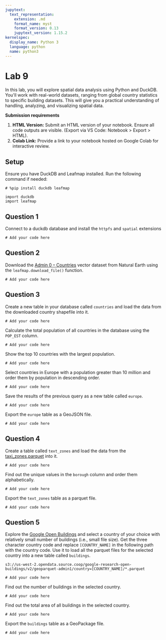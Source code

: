 ```yaml
---
jupytext:
  text_representation:
    extension: .md
    format_name: myst
    format_version: 0.13
    jupytext_version: 1.15.2
kernelspec:
  display_name: Python 3
  language: python
  name: python3
---
```


# Lab 9

In this lab, you will explore spatial data analysis using Python and DuckDB. You'll work with real-world datasets, ranging from global country statistics to specific building datasets. This will give you a practical understanding of handling, analyzing, and visualizing spatial data.

**Submission requirements**

1. **HTML Version:** Submit an HTML version of your notebook. Ensure all code outputs are visible. (Export via VS Code: Notebook > Export > HTML).
2. **Colab Link:** Provide a link to your notebook hosted on Google Colab for interactive review.

## Setup

Ensure you have DuckDB and Leafmap installed. Run the following command if needed:

```{code-cell} ipython3
# %pip install duckdb leafmap
```

```{code-cell} ipython3
import duckdb
import leafmap
```

## Question 1

Connect to a duckdb database and install the `httpfs` and `spatial` extensions

```{code-cell} ipython3
# Add your code here
```

## Question 2

Download the [Admin 0 – Countries](https://www.naturalearthdata.com/downloads/10m-cultural-vectors/) vector dataset from Natural Earth using the `leafmap.download_file()` function.

```{code-cell} ipython3
# Add your code here
```

## Question 3

Create a new table in your database called `countries` and load the data from the downloaded country shapefile into it.

```{code-cell} ipython3
# Add your code here
```

Calculate the total population of all countries in the database using the `POP_EST` column.

```{code-cell} ipython3
# Add your code here
```

Show the top 10 countries with the largest population.

```{code-cell} ipython3
# Add your code here
```

Select countries in Europe with a population greater than 10 million and order them by population in descending order.

```{code-cell} ipython3
# Add your code here
```

Save the results of the previous query as a new table called `europe`.

```{code-cell} ipython3
# Add your code here
```

Export the `europe` table as a GeoJSON file.

```{code-cell} ipython3
# Add your code here
```

## Question 4

Create a table called `text_zones` and load the data from the [taxi_zones.parquet](https://beta.source.coop/cholmes/nyc-taxi-zones/taxi_zones.parquet) into it.

```{code-cell} ipython3
# Add your code here
```

Find out the unique values in the `borough` column and order them alphabetically.

```{code-cell} ipython3
# Add your code here
```

Export the `text_zones` table as a parquet file.

```{code-cell} ipython3
# Add your code here
```

## Question 5

Explore the [Google Open Buildings](https://beta.source.coop/cholmes/google-open-buildings/v2/geoparquet-admin1/) and select a country of your choice with relatively small number of buildings (i.e., small file size). Get the three character country code and replace `[COUNTRY_NAME]` in the following path with the country code. Use it to load all the parquet files for the selected country into a new table called `buildings`.

`s3://us-west-2.opendata.source.coop/google-research-open-buildings/v2/geoparquet-admin1/country=[COUNTRY_NAME]/*.parquet`

```{code-cell} ipython3
# Add your code here
```

Find out the number of buildings in the selected country.

```{code-cell} ipython3
# Add your code here
```

Find out the total area of all buildings in the selected country.

```{code-cell} ipython3
# Add your code here
```

Export the `buildings` table as a GeoPackage file.

```{code-cell} ipython3
# Add your code here
```
